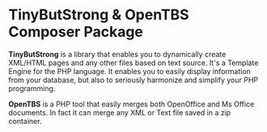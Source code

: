 
<h1>TinyButStrong & OpenTBS Composer Package</h1>

**TinyButStrong** is a library that enables you to dynamically create XML/HTML pages and any other files based on text source. It's a Template Engine for the PHP language. It enables you to easily display information from your database, but also to seriously harmonize and simplify your PHP programming.

**OpenTBS** is a PHP tool that easily merges both OpenOffice and Ms Office documents. In fact it can merge any XML or Text file saved in a zip container.